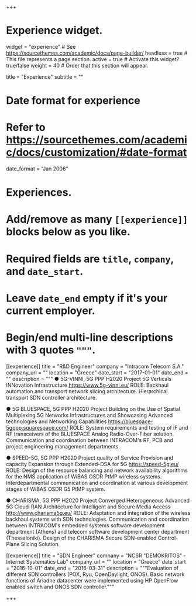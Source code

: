 +++
# Experience widget.
widget = "experience"  # See https://sourcethemes.com/academic/docs/page-builder/
headless = true  # This file represents a page section.
active = true  # Activate this widget? true/false
weight = 40  # Order that this section will appear.

title = "Experience"
subtitle = ""

# Date format for experience
#   Refer to https://sourcethemes.com/academic/docs/customization/#date-format
date_format = "Jan 2006"

# Experiences.
#   Add/remove as many `[[experience]]` blocks below as you like.
#   Required fields are `title`, `company`, and `date_start`.
#   Leave `date_end` empty if it's your current employer.
#   Begin/end multi-line descriptions with 3 quotes `"""`.
[[experience]]
  title = "R&D Engineer"
  company = "Intracom Telecom S.A."
  company_url = ""
  location = "Greece"
  date_start = "2017-01-01"
  date_end = ""
  description = """
  ● 5G-VINNI, 5G PPP H2020 Project
  5G Verticals INNovation Infrastructure
  https://www.5g-vinni.eu/
  ROLE:
  Backhaul automation and transport network slicing architecture.
  Hierarchical transport SDN controller architecture.

  ● 5G BLUESPACE, 5G PPP H2020 Project
  Building on the Use of Spatial Multiplexing 5G Networks Infrastructures and Showcasing Advanced technologies and Networking            Capabilities
  https://bluespace-5gppp.squarespace.com/
  ROLE:
  System requirements and testing of IF and RF transceivers of the BLUESPACE Analog Radio-Over-Fiber solution.
  Communication and coordination between INTRACOM's RF, PCB and project engineering management departments.

  ● SPEED-5G, 5G PPP H2020 Project
   quality of Service Provision and capacity Expansion through Extended-DSA for 5G
   https://speed-5g.eu/
   ROLE:
   Design of the resource balancing and network availability algorithms for the NMS application of WiBAS OSDR PtMP wireless systems.
   Interdepartmental communication and coordination at various development stages of WiBAS OSDR G5 PtMP system.

  ● CHARISMA, 5G PPP H2020 Project
  Converged Heterogeneous Advanced 5G Cloud-RAN Architecture for Intelligent and Secure Media Access
  http://www.charisma5g.eu/
  ROLE:
  Adaptation and integration of the wireless backhaul systems with SDN technologies.
  Communication and coordination between INTRACOM's embedded systems software development department (Athens) and telecom software    development center department (Thessaloniki).
  Design of the CHARISMA Secure SDN-enabled Control-Plane Slicing Solution.
  
  

[[experience]]
  title = "SDN Engineer"
  company = "NCSR "DEMOKRITOS" - Internet Systematics Lab"
  company_url = ""
  location = "Greece"
  date_start = "2016-10-01"
  date_end = "2016-03-31"
  description = """Evaluation of different SDN controllers (POX, Ryu, OpenDaylight, ONOS).
  Basic network functions of Ariadne datacenter were implemented using HP OpenFlow enabled switch and ONOS SDN controller."""

+++
